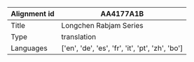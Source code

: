 |Alignment id | AA4177A1B
| --- | --- 
|Title | Longchen Rabjam Series 
|Type | translation
|Languages | ['en', 'de', 'es', 'fr', 'it', 'pt', 'zh', 'bo']